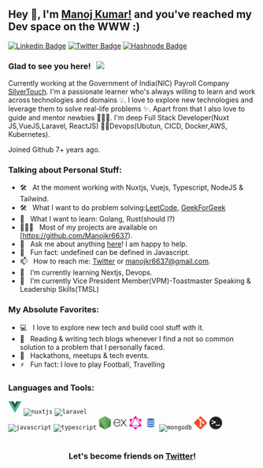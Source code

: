 ## Hey 👋, I'm [Manoj Kumar!](https://manoj-cool.medium.com/) and you've reached my Dev space on the WWW :)

 
[![Linkedin Badge](https://img.shields.io/badge/LinkedIn-0077B5?style=for-the-badge&logo=linkedin&logoColor=white)](https://www.linkedin.com/in/manoj-kumar-sah/)
[![Twitter Badge](https://img.shields.io/badge/Twitter-1DA1F2?style=for-the-badge&logo=twitter&logoColor=white)](https://twitter.com/manojkumar904) 
[![Hashnode Badge](https://img.shields.io/badge/Medium-0a0201?style=for-the-badge&logo=medium&logoColor=white)](https://manoj-cool.medium.com/)

### Glad to see you here! &nbsp; ![](https://visitor-badge.glitch.me/badge?page_id=bhatvikrant.bhatvikrant&style=flat-square&color=0088cc)

<img align="right" width="100" alt="" src="assets/rzp.gif" />

Currently working at the Government of India(NIC) Payroll Company [SilverTouch](https://www.silvertouch.com/). 
I'm a passionate learner who's
always willing to learn and work across technologies and domains 💡.
I love to explore new technologies and leverage them to solve real-life problems ✨.
Apart from that I also love to guide and mentor newbies 👨🏻‍💻. I'm deep Full Stack Developer(Nuxt JS,VueJS,Laravel, ReactJS) 👨‍💻Devops(Ubutun, CICD, Docker,AWS, Kubernetes).

Joined Github 7+ years ago.
  
 
### Talking about Personal Stuff:

- 🛠 &nbsp; At the moment working with Nuxtjs, Vuejs, Typescript, NodeJS & Tailwind.
- 🛠 &nbsp; What I want to do problem solving:[LeetCode](https://leetcode.com/u/manojkr6637),
   [GeekForGeek](https://www.geeksforgeeks.org/user/manojkumar84/) 
- 👀 &nbsp; What I want to learn: Golang, Rust(should I?)
- 👨🏻‍💻 &nbsp; Most of my projects are available on [https://github.com/Manojkr6637).
- 💬 &nbsp; Ask me about anything [here](https://github.com/Manojkr6637/Manojkr6637/issues/1)! I am happy to help.
- 👾 &nbsp; Fun fact: undefined can be defined in Javascript. 
- 📫 &nbsp; How to reach me: [Twitter](https://twitter.com/manojkumar904) or manojkr6637@gmail.com. 
- 🚀 &nbsp; I’m currently learning Nextjs, Devops.
- 🚀 &nbsp; I’m currently Vice President Member(VPM)-Toastmaster Speaking & Leadership Skills(TMSL)
### My Absolute Favorites:

- 💻 &nbsp; I love to explore new tech and build cool stuff with it.
- 📰 &nbsp; Reading & writing tech blogs whenever I find a not so common solution to a problem that I personally faced.
- 🍕 &nbsp; Hackathons, meetups & tech events.
- ⚡ &nbsp; Fun fact: I love to play Football, Travelling
### Languages and Tools:

<code><img height="27" src="https://raw.githubusercontent.com/github/explore/80688e429a7d4ef2fca1e82350fe8e3517d3494d/topics/vue/vue.png" alt="vue"></code>
<code><img height="27" src="https://img.shields.io/badge/Nuxt.js-00C58E?style=for-the-badge&logo=nuxt.js&logoColor=white" alt="nuxtjs"></code> 
<code><img height="27" src="https://raw.githubusercontent.com/laravel/art/master/laravel-logo.png" alt="laravel"></code>  
<code><img height="27" src="https://user-images.githubusercontent.com/50735025/111870008-26005880-89a8-11eb-9da3-09faf8c80f9e.png" alt="javascript"></code>
<code><img height="27" src="https://user-images.githubusercontent.com/50735025/111870097-b048bc80-89a8-11eb-9cb4-d679c3f8bce5.png" alt="typescript"></code>
<code><img height="27" src="https://raw.githubusercontent.com/github/explore/80688e429a7d4ef2fca1e82350fe8e3517d3494d/topics/nodejs/nodejs.png" alt="nodejs"></code>
<code><img height="27" src="https://raw.githubusercontent.com/devicons/devicon/master/icons/express/express-original.svg" alt="expressjs"></code>
<code><img height="27" src="https://raw.githubusercontent.com/github/explore/80688e429a7d4ef2fca1e82350fe8e3517d3494d/topics/graphql/graphql.png" alt="graphql"></code>
<code><img height="27" src="https://raw.githubusercontent.com/github/explore/80688e429a7d4ef2fca1e82350fe8e3517d3494d/topics/sql/sql.png" alt="sql"></code>
<code><img height="27" src="https://encrypted-tbn0.gstatic.com/images?q=tbn%3AANd9GcSTTzPAw-55ssm1Im594xYZ9eRQu2JylrkYLg&usqp=CAU" alt="mongodb"></code>
<code><img height="27" src="https://raw.githubusercontent.com/devicons/devicon/master/icons/git/git-original.svg" alt="git"></code>
<code><img height="27" src="https://raw.githubusercontent.com/github/explore/80688e429a7d4ef2fca1e82350fe8e3517d3494d/topics/terminal/terminal.png" alt="terminal"></code>
<!--
### Projects and Dev Stuff:

 
 -->
 
#

<div align="center">

### Let's become friends on [Twitter](https://twitter.com/manojkumar904)!

</div>
